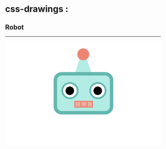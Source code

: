 # css-drawings :
## Robot
___

![imagen](https://github.com/IrisMazzuca/css-drawings/blob/master/robot/robot.jpg)
